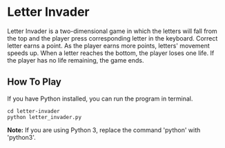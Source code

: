 # Letter Invader
Letter Invader is a two-dimensional game in which the letters will fall from the top and the player press corresponding letter in the keyboard. Correct letter earns a point. As the player earns more points, letters' movement speeds up.
When a letter reaches the bottom, the player loses one life. If the player has no life remaining, the game ends.

## How To Play
If you have Python installed, you can run the program in terminal.
```
cd letter-invader
python letter_invader.py
```

**Note:** If you are using Python 3, replace the command 'python' with 'python3'.
